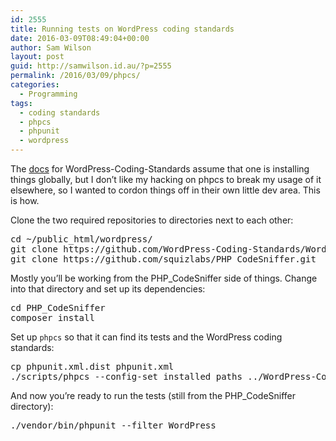 ```yaml
---
id: 2555
title: Running tests on WordPress coding standards
date: 2016-03-09T08:49:04+00:00
author: Sam Wilson
layout: post
guid: http://samwilson.id.au/?p=2555
permalink: /2016/03/09/phpcs/
categories:
  - Programming
tags:
  - coding standards
  - phpcs
  - phpunit
  - wordpress
---
```

The [docs](https://github.com/WordPress-Coding-Standards/WordPress-Coding-Standards/blob/develop/CONTRIBUTING.md#unit-testing) for WordPress-Coding-Standards assume that one is installing things globally, but I don’t like my hacking on phpcs to break my usage of it elsewhere, so I wanted to cordon things off in their own little dev area. This is how.

Clone the two required repositories to directories next to each other:

<pre lang="bash">cd ~/public_html/wordpress/
git clone https://github.com/WordPress-Coding-Standards/WordPress-Coding-Standards.git
git clone https://github.com/squizlabs/PHP_CodeSniffer.git
</pre>

Mostly you’ll be working from the PHP_CodeSniffer side of things. Change into that directory and set up its dependencies:

<pre lang="bash">cd PHP_CodeSniffer
composer install
</pre>

Set up `phpcs` so that it can find its tests and the WordPress coding standards:

<pre lang="bash">cp phpunit.xml.dist phpunit.xml
./scripts/phpcs --config-set installed_paths ../WordPress-Coding-Standards/
</pre>

And now you’re ready to run the tests (still from the PHP_CodeSniffer directory):

<pre lang="bash">./vendor/bin/phpunit --filter WordPress
</pre>